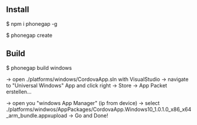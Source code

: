 ## Install

$ npm i phonegap -g

$ phonegap create


## Build

$ phonegap build windows

-> open ./platforms/windows/CordovaApp.sln with VisualStudio
-> navigate to "Universal Windows" App and click right -> Store -> App Packet erstellen...

-> open you "windows App Manager" (ip from device)
-> select ./platforms/windwos/AppPackages/CordovaApp.Windows10_1.0.1.0_x86_x64_arm_bundle.appxupload
-> Go and Done!
